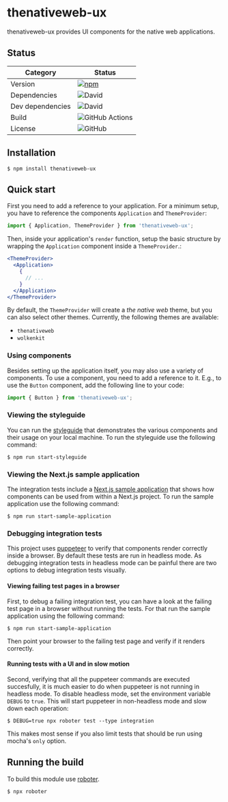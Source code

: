# thenativeweb-ux

thenativeweb-ux provides UI components for the native web applications.

## Status

| Category         | Status                                                                                                                                                     |
| ---------------- | ---------------------------------------------------------------------------------------------------------------------------------------------------------- |
| Version          | [![npm](https://img.shields.io/npm/v/thenativeweb-ux)](https://www.npmjs.com/package/thenativeweb-ux)                                                      |
| Dependencies     | ![David](https://img.shields.io/david/thenativeweb/thenativeweb-ux)                                                                                        |
| Dev dependencies | ![David](https://img.shields.io/david/dev/thenativeweb/thenativeweb-ux)                                                                                    |
| Build            | ![GitHub Actions](https://github.com/thenativeweb/thenativeweb-ux/workflows/Release/badge.svg?branch=master) |
| License          | ![GitHub](https://img.shields.io/github/license/thenativeweb/thenativeweb-ux)                                                                              |

## Installation

```shell
$ npm install thenativeweb-ux
```

## Quick start

First you need to add a reference to your application. For a minimum setup, you have to reference the components `Application` and `ThemeProvider`:

```javascript
import { Application, ThemeProvider } from 'thenativeweb-ux';
```

Then, inside your application's `render` function, setup the basic structure by wrapping the `Application` component inside a `ThemeProvider`.:

```jsx
<ThemeProvider>
  <Application>
    {
      // ...
    }
  </Application>
</ThemeProvider>
```

By default, the `ThemeProvider` will create a _the native web_ theme, but you can also select other themes. Currently, the following themes are available:

-   `thenativeweb`
-   `wolkenkit`

### Using components

Besides setting up the application itself, you may also use a variety of components. To use a component, you need to add a reference to it. E.g., to use the `Button` component, add the following line to your code:

```javascript
import { Button } from 'thenativeweb-ux';
```

### Viewing the styleguide

You can run the [styleguide](styleguide) that demonstrates the various components and their usage on your local machine. To run the styleguide use the following command:

```shell
$ npm run start-styleguide
```

### Viewing the Next.js sample application

The integration tests include a [Next.js sample application](test/shared/sampleApplication) that shows how components can be used from within a Next.js project. To run the sample application use the following command:

```shell
$ npm run start-sample-application
```

### Debugging integration tests

This project uses [puppeteer](https://github.com/GoogleChrome/puppeteer) to verify that components render correctly inside a browser. By default these tests are run in headless mode. As debugging integration tests in headless mode can be painful there are two options to debug integration tests visually.

#### Viewing failing test pages in a browser

First, to debug a failing integration test, you can have a look at the failing test page in a browser without running the tests. For that run the sample application using the following command:

```shell
$ npm run start-sample-application
```

Then point your browser to the failing test page and verify if it renders correctly.

#### Running tests with a UI and in slow motion

Second, verifying that all the puppeteer commands are executed succesfully, it is much easier to do when puppeteer is not running in headless mode. To disable headless mode, set the environment variable `DEBUG` to `true`. This will start puppeteer in non-headless mode and slow down each operation:

```shell
$ DEBUG=true npx roboter test --type integration
```

This makes most sense if you also limit tests that should be run using mocha's `only` option.

## Running the build

To build this module use [roboter](https://www.npmjs.com/package/roboter).

```shell
$ npx roboter
```
